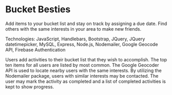 # Bucket Besties

Add items to your bucket list and stay on track by assigning a due date. Find others with the same interests in your area to make new friends.

Technologies: JavaScript, Handlebars, Bootstrap, JQuery, JQuery datetimepicker, MySQL, Express, Node.js, Nodemailer, Google Geocode API, Firebase Authentication

Users add activities to their bucket list that they wish to accomplish. The top ten items for all users are listed by most common. The Google Geocoder API is used to locate nearby users with the same interests. By utilizing the Nodemailer package, users with similar interests may be contacted. The user may mark the activity as completed and a list of completed activities is kept to show progress.
